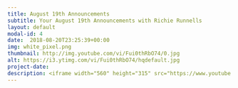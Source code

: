 ```yaml
---
title: August 19th Announcements
subtitle: Your August 19th Announcements with Richie Runnells
layout: default
modal-id: 4 
date:  2018-08-20T23:25:39+00:00
img: white_pixel.png
thumbnail: http://img.youtube.com/vi/Fui0thRbO74/0.jpg
alt: https://i3.ytimg.com/vi/Fui0thRbO74/hqdefault.jpg
project-date: 
description: <iframe width="560" height="315" src="https://www.youtube.com/embed/Fui0thRbO74" frameborder="0" allowfullscreen></iframe> 
---
```

